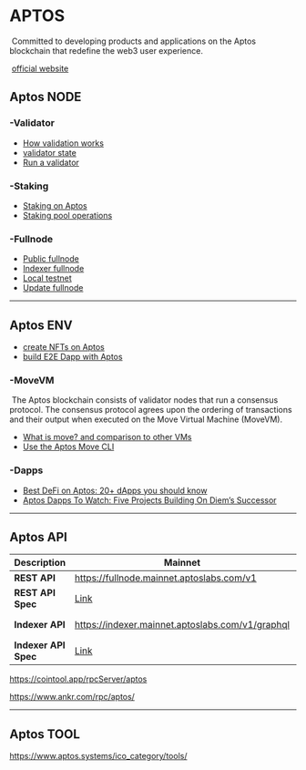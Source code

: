# APTOS

​	Committed to developing products and applications on the Aptos blockchain that redefine the web3 user experience.

​	[official website](https://aptoslabs.com/)

## Aptos NODE

### -Validator

- [How validation works](https://aptos.dev/concepts/staking#validation-on-the-aptos-blockchain)
- [validator state](https://aptos.dev/concepts/staking#validator-state-and-stake-state)
- [Run a validator](https://aptos.dev/nodes/validator-node/validators)

### -Staking

- [Staking on Aptos](https://aptos.dev/concepts/staking)
- [Staking pool operations](https://aptos.dev/nodes/validator-node/operator/staking-pool-operations)

### -Fullnode

- [Public fullnode](https://aptos.dev/nodes/full-node/public-fullnode)
- [Indexer fullnode](https://aptos.dev/nodes/indexer-fullnode)
- [Local testnet](https://aptos.dev/nodes/local-testnet/local-testnet-index)
- [Update fullnode](https://aptos.dev/nodes/full-node/update-fullnode-with-new-devnet-releases)

------

## Aptos ENV

- [create NFTs on Aptos](https://aptos.dev/category/nft)
- [build E2E Dapp with Aptos](https://aptos.dev/tutorials/build-e2e-dapp/e2e-dapp-index)

### -MoveVM

​	The Aptos blockchain consists of validator nodes that run a consensus protocol. The consensus protocol agrees upon the ordering of transactions and their output when executed on the Move Virtual Machine (MoveVM).

- [What is move? and comparison to other VMs](https://aptos.dev/move/move-on-aptos)
- [Use the Aptos Move CLI](https://aptos.dev/move/move-on-aptos/cli)

### -Dapps

- [Best DeFi on Aptos: 20+ dApps you should know](https://blog.pontem.network/best-defi-on-aptos-20-dapps-you-should-know-b790578d6420)
- [Aptos Dapps To Watch: Five Projects Building On Diem’s Successor](https://www.financemagnates.com/thought-leadership/aptos-dapps-to-watch-five-projects-building-on-diems-successor/)

------

## Aptos API

| Description          | Mainnet                                                      | Testnet                                                      | Devnet                                                     |
| -------------------- | ------------------------------------------------------------ | ------------------------------------------------------------ | ---------------------------------------------------------- |
| **REST API**         | https://fullnode.mainnet.aptoslabs.com/v1                    | https://fullnode.testnet.aptoslabs.com/v1                    | https://fullnode.devnet.aptoslabs.com/v1                   |
| **REST API Spec**    | [Link](https://fullnode.mainnet.aptoslabs.com/v1/spec#/)     | [Link](https://fullnode.testnet.aptoslabs.com/v1/spec#/)     | [Link](https://fullnode.devnet.aptoslabs.com/v1/spec#/)    |
| **Indexer API**      | https://indexer.mainnet.aptoslabs.com/v1/graphql             | https://indexer-testnet.staging.gcp.aptosdev.com/v1/graphql  | https://indexer-devnet.staging.gcp.aptosdev.com/v1/graphql |
| **Indexer API Spec** | [Link](https://cloud.hasura.io/public/graphiql?endpoint=https://indexer.mainnet.aptoslabs.com/v1/graphql) | [Link](https://cloud.hasura.io/public/graphiql?endpoint=https://indexer-testnet.staging.gcp.aptosdev.com/v1/graphql) |                                                            |

https://cointool.app/rpcServer/aptos

https://www.ankr.com/rpc/aptos/

------

## Aptos TOOL

https://www.aptos.systems/ico_category/tools/